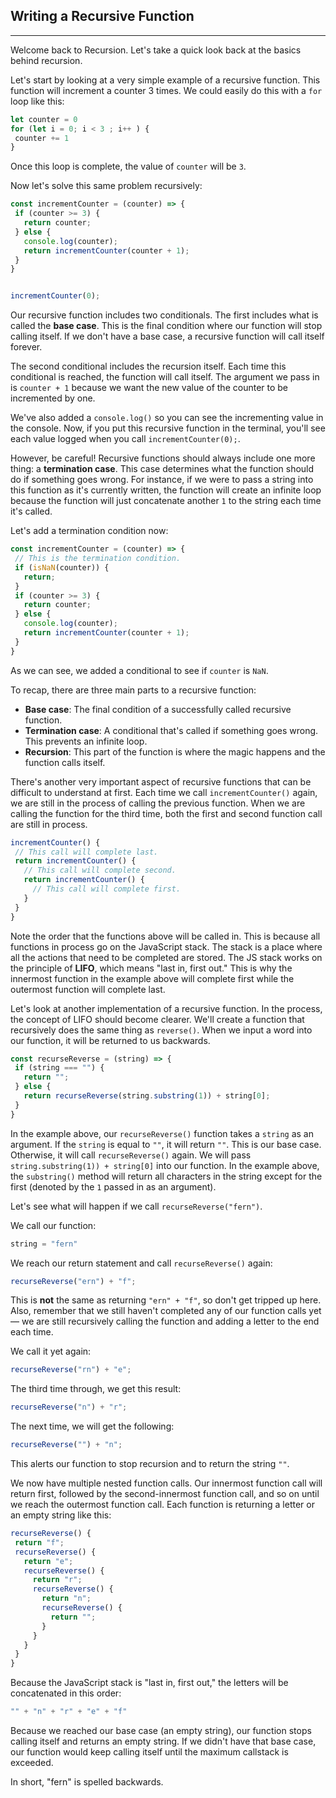 ## Writing a Recursive Function
---


Welcome back to Recursion. Let's take a quick look back at the basics behind recursion.


Let's start by looking at a very simple example of a recursive function. This function will increment a counter 3 times. We could easily do this with a `for` loop like this:


```javascript
let counter = 0
for (let i = 0; i < 3 ; i++ ) {
 counter += 1
}
```


Once this loop is complete, the value of `counter` will be `3`.


Now let's solve this same problem recursively:


```js
const incrementCounter = (counter) => {
 if (counter >= 3) {
   return counter;
 } else {
   console.log(counter);
   return incrementCounter(counter + 1);
 }
}


incrementCounter(0);
```


Our recursive function includes two conditionals. The first includes what is called the **base case**. This is the final condition where our function will stop calling itself. If we don't have a base case, a recursive function will call itself forever.


The second conditional includes the recursion itself. Each time this conditional is reached, the function will call itself. The argument we pass in is `counter + 1` because we want the new value of the counter to be incremented by one.


We've also added a `console.log()` so you can see the incrementing value in the console. Now, if you put this recursive function in the terminal, you'll see each value logged when you call `incrementCounter(0);`.


However, be careful! Recursive functions should always include one more thing: a **termination case**. This case determines what the function should do if something goes wrong. For instance, if we were to pass a string into this function as it's currently written, the function will create an infinite loop because the function will just concatenate another `1` to the string each time it's called.


Let's add a termination condition now:


```javascript
const incrementCounter = (counter) => {
 // This is the termination condition.
 if (isNaN(counter)) {
   return;
 }
 if (counter >= 3) {
   return counter;
 } else {
   console.log(counter);
   return incrementCounter(counter + 1);
 }
}
```


As we can see, we added a conditional to see if `counter` is `NaN`.


To recap, there are three main parts to a recursive function:


* **Base case**: The final condition of a successfully called recursive function.
* **Termination case**: A conditional that's called if something goes wrong. This prevents an infinite loop.
* **Recursion**: This part of the function is where the magic happens and the function calls itself.


There's another very important aspect of recursive functions that can be difficult to understand at first. Each time we call `incrementCounter()` again, we are still in the process of calling the previous function. When we are calling the function for the third time, both the first and second function call are still in process.


```js
incrementCounter() {
 // This call will complete last.
 return incrementCounter() {
   // This call will complete second.
   return incrementCounter() {
     // This call will complete first.
   }
 }
}
```


Note the order that the functions above will be called in. This is because all functions in process go on the JavaScript stack. The stack is a place where all the actions that need to be completed are stored. The JS stack works on the principle of **LIFO**, which means "last in, first out." This is why the innermost function in the example above will complete first while the outermost function will complete last.


Let's look at another implementation of a recursive function. In the process, the concept of LIFO should become clearer. We'll create a function that recursively does the same thing as `reverse()`. When we input a word into our function, it will be returned to us backwards.


```js
const recurseReverse = (string) => {
 if (string === "") {
   return "";
 } else {
   return recurseReverse(string.substring(1)) + string[0];
 }
}
```


In the example above, our `recurseReverse()` function takes a `string` as an argument. If the `string` is equal to `""`, it will return `""`. This is our base case. Otherwise, it will call `recurseReverse()` again. We will pass `string.substring(1)) + string[0]` into our function. In the example above, the `substring()` method will return all characters in the string except for the first (denoted by the `1` passed in as an argument).


Let's see what will happen if we call `recurseReverse("fern")`.


We call our function:


```javascript
string = "fern"
```


We reach our return statement and call `recurseReverse()` again:


```javascript
recurseReverse("ern") + "f";
```


This is **not** the same as returning `"ern" + "f"`, so don't get tripped up here. Also, remember that we still haven't completed any of our function calls yet — we are still recursively calling the function and adding a letter to the end each time.


We call it yet again:


```javascript
recurseReverse("rn") + "e";
```


The third time through, we get this result:


```javascript
recurseReverse("n") + "r";
```


The next time, we will get the following:


```javascript
recurseReverse("") + "n";
```


This alerts our function to stop recursion and to return the string `""`.


We now have multiple nested function calls. Our innermost function call will return first, followed by the second-innermost function call, and so on until we reach the outermost function call. Each function is returning a letter or an empty string like this:


```js
recurseReverse() {
 return "f";
 recurseReverse() {
   return "e";
   recurseReverse() {
     return "r";
     recurseReverse() {
       return "n";
       recurseReverse() {
         return "";
       }
     }
   }
 }
}
```


Because the JavaScript stack is "last in, first out," the letters will be concatenated in this order:


```javascript
"" + "n" + "r" + "e" + "f"
```


Because we reached our base case (an empty string), our function stops calling itself and returns an empty string. If we didn't have that base case, our function would keep calling itself until the maximum callstack is exceeded.


In short, "fern" is spelled backwards.




